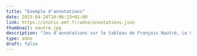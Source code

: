 ```yaml
---
title: "Exemple d'annotations"
date: 2023-04-24T10:06:23+02:00
link: https://static.emf.fr/adno/annotations.json 
thumbnail: nautre.jpg
description: "Jeu d'annotations sur le tableau de François Nautré, Le Siège de Poitiers par Coligny, Musées de la ville de Poitiers et de la Société des Antiquaires de l’Ouest."
type: adno
draft: false 
---
```


